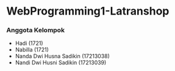 # WebProgramming1-Latranshop
### Anggota Kelompok 
- Hadi  (1721)
- Nabilla (1721)
- Nanda Dwi Husna Sadikin (17213038)
- Nandi Dwi Husni Sadikin (17213039)

